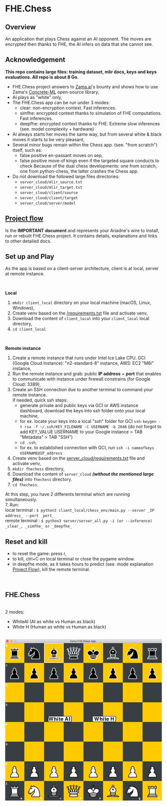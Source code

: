 
# FHE.Chess

## Overview
An application that plays Chess against an AI opponent. The moves are encrypted then thanks to FHE, the AI infers on data that she cannot see.

## Acknowledgement
**This repo contains large files: training dataset, mlir docs, keys and keys evaluations. All repo is about 8 Go.**
-   FHE.Chess project answers to [Zama.ai](https://www.zama.ai)'s bounty and shows how to use Zama's [Concrete-ML](https://docs.zama.ai/concrete-ml/) open-source library,
-   AI plays as "white" only,
-   The FHE.Chess app can be run under 3 modes:
    - clear: non-encryption context. Fast inferences.
    - simfhe: encrypted context thanks to simulation of FHE computations. Fast inferences.
    - deepfhe: encrypted context thanks to FHE. Extreme slow inferences (see. model complexity + hardware)
-   AI always starts her moves the same way, but from several white & black moves it starts to be very pleasant,
-   Several minor bugs remain within the Chess app. (see. "from scratch") itself, such as:
    -   false positive en-passant moves on sep,
    -   false positive move of kings even if the targeted square conducts to check
    Because of the dual chess developments: one from scratch, one from python-chess, the latter crashes the Chess app.
-   Do not download the followed large files directories:
    -   ```server_cloud/mlir_source.txt```
    -   ```server_cloud/mlir_target.txt```
    -   ```server_cloud/client/source```
    -   ```server_cloud/client/target```
    -   ```server_cloud/server/model```

## [Project flow](docs/Project_Flow.md)
Is the **IMPORTANT document** and represents your Ariadne's wire to install, run or rebuilt FHE.Chess project.
It contains details, explanations and links to other detailed docs.

## Set up and Play
As the app is based on a client-server architecture, client is at local, server at remote instance.

<br/>

**Local**
<br/>
1.   ```mkdir client_local``` directory on your local machine (macOS, Linux, Windows),
2.   Create venv based on the [/requirements.txt](requirements.txt) file and activate venv,
3.   Download the content of ```client_local``` into your ```client_local``` local directory,
4.   ```cd client_local```
<br/>

**Remote instance**
1.   Create a remote instance that runs under Intel Ice Lake CPU. GCI (Google Cloud Instance): "n2-standard-8" instance, AWS: EC2 "M6i" instance,
2.   Run the remote instance and grab: public **IP address** + **port** that enables to communicate with instance under firewall constrains (for Google Cloud: 3389),
3.   Create an SSH connection due to another terminal to command your remote instance.<br/>
     if needed, quick ssh steps:
        -   generate private and public keys via GCI or AWS instance dashboard, download the keys into ssh folder onto your local machine,
        -   for ex. locate your keys into a local "ssh" folder for GCI ```ssh-keygen -t rsa -f ~/.ssh/KEY_FILENAME -C USERNAME -b 2048``` (do not forgot to add KEY_VALUE USERNAME to your Google instance > TAB "Metadata" > TAB "SSH")
        -   ```cd .ssh```,
        -   for ex. to established connection with GCI, run ```ssh -i nameofkeys USERNAME@IP_address```
4.   Create venv based on the [server_cloud/requirements.txt](server_cloud/requirements.txt) file and activate venv,
5.   ```mkdir fhechess``` directory,
6.   Download the content of ```server_cloud``` **_(without the mentioned large files)_** into ```fhechess``` directory.
7.   ```cd fhechess```.

At this step, you have 2 differents terminal which are running simultaneously.<br/>
7.   Run:
<br/>
local terminal : ```$ python3 client_local/chess_env/main.py --server _IP address_ --port _port_```
<br/>
remote terminal : ```$ python3 server/server_all.py -i (or --inference) _clear_, _simfhe_ or _deepfhe_```
<br/>

## Reset and kill
- to reset the game: press r,
- to kill, ctrl+C on local terminal or close the pygame window.
- in deepfhe mode, as it takes hours to predict (see. mode explanation [Project Flow](docs/Project_Flow.md)), kill the remote terminal.

<br/>

## FHE.Chess
<br/>
2 modes:

-   WhiteAI (AI as white vs Human as black)
-   White H (Human as white vs Human as black)
<br/>
<div align="center"><img src="./screen_zama_vrona_chess.png" style="width:'50%'"/></div>
